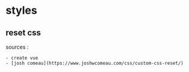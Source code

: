 # styles

## reset css

sources :

    - create vue
    - [josh comeau](https://www.joshwcomeau.com/css/custom-css-reset/)
